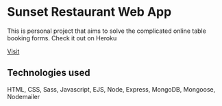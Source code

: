 # Sunset Restaurant Web App
This is personal project that aims to solve the complicated online table booking forms.
Check it out on Heroku

[Visit](https://sunset-restaurant.herokuapp.com/)
## Technologies used
HTML, CSS, Sass, Javascript, EJS, Node, Express, MongoDB, Mongoose, Nodemailer

